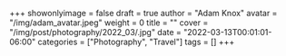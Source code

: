 +++
showonlyimage = false
draft = true
author = "Adam Knox"
avatar = "/img/adam_avatar.jpeg"
weight = 0
title = ""
cover = "/img/post/photography/2022_03/.jpg"
date = "2022-03-13T00:01:01-06:00"
categories = ["Photography", "Travel"]
tags = []
+++
<!--more-->
